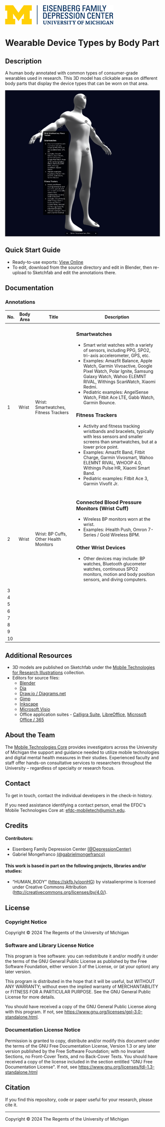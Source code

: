![Depression Center Logo](https://github.com/DepressionCenter/.github/blob/main/images/EFDCLogo_375w.png "depressioncenter.org")

# Wearable Device Types by Body Part

## Description
A human body annotated with common types of consumer-grade wearables used in research. This 3D model has clickable areas on different body parts that display the device types that can be worn on that area.  

![Preview](wearable-device-types-by-body-part-preview.png "Example / Preview")



## Quick Start Guide
+ Ready-to-use exports: [View Online](https://sketchfab.com/models/42c9fc2d50474cb6a44a1d02c9f60b3c/embed?autostart=1&annotations_visible=1&annotation=0&dnt=1)
+ To edit, download from the source directory and edit in Blender, then re-upload to Sketchfab and edit the annotations there.



## Documentation
### Annotations
<table>
  <thead>
  <tr>
    <th>No.</th>
    <th>Body Area</th>
    <th>Title</th>
    <th>Description</th>
  </tr>
  </thead>
<tbody>
  <tr>
    <td>1</td>
    <td>Wrist</td>
    <td>Wrist: Smartwatches, Fitness Trackers</td>
    <td>
      
### Smartwatches
+ Smart wrist watches with a variety of sensors, including PPG, SPO2, tri-axis accelerometer, GPS, etc.  
+ Examples: Amazfit Balance, Apple Watch, Garmin Vivoactive, Google Pixel Watch, Polar Ignite, Samsung Galaxy Watch, Wahoo ELEMNT RIVAL, Withings ScanWatch, Xiaomi Redmi.  
+ Pediatric examples: AngelSense Watch, Fitbit Ace LTE, Gabb Watch, Garmin Bounce.  

### Fitness Trackers
+ Activity and fitness tracking wristbands and bracelets, typically with less sensors  and smaller screens than smartwatches, but at a lower price point.  
+ Examples: Amazfit Band, Fitbit Charge, Garmin Vivosmart, Wahoo ELEMNT RIVAL, WHOOP 4.0, Withings Pulse HR, Xiaomi Smart Band.  
+ Pediatric examples: Fitbit Ace 3, Garmin Vivofit Jr.
</td>
  </tr>
  <tr>
    <td>2</td>
    <td>Wrist</td>
    <td>Wrist: BP Cuffs, Other Health Monitors</td>
    <td>

### Connected Blood Pressure Monitors (Wrist Cuff)
+ Wireless BP monitors worn at the wrist.  
+ Examples: iHealth Push, Omron 7-Series / Gold Wireless BPM.  
      
### Other Wrist Devices
+ Other devices may include: BP watches, Bluetooth glucometer watches, continuous SPO2 monitors, motion and body position sensors, and diving computers.
</td>
  </tr>
  <tr>
    <td>3</td>
    <td></td>
    <td></td>
    <td></td>
  </tr>
  <tr>
    <td>4</td>
    <td></td>
    <td></td>
    <td></td>
  </tr>
  <tr>
    <td>5</td>
    <td></td>
    <td></td>
    <td></td>
  </tr>
  <tr>
    <td>6</td>
    <td></td>
    <td></td>
    <td></td>
  </tr>
  <tr>
    <td>7</td>
    <td></td>
    <td></td>
    <td></td>
  </tr>
  <tr>
    <td>8</td>
    <td></td>
    <td></td>
    <td></td>
  </tr>
  <tr>
    <td>9</td>
    <td></td>
    <td></td>
    <td></td>
  </tr>
  <tr>
    <td>10</td>
    <td></td>
    <td></td>
    <td></td>
  </tr>
</tbody>
</table>




## Additional Resources
+ 3D models are published on Sketchfab under the [Mobile Technologies for Research Illustrations](https://skfb.ly/prVqv) collection.
+ Editors for source files:
  + [Blender](https://www.blender.org)
  + [Dia](https://wiki.gnome.org/Apps/Dia)
  + [Draw.io / Diagrams.net](https://app.diagrams.net)
  + [Gimp](https://www.gimp.org)
  + [Inkscape](https://www.microsoft.com/en-us/microsoft-365/visio/flowchart-software)
  + [Microsoft Visio](https://www.microsoft.com/en-us/microsoft-365/visio/flowchart-software)
  + Office application suites - [Calligra Suite](https://calligra.org/), [LibreOffice](https://www.libreoffice.org/), [Microsoft Office / 365](https://office.microsoft.com/)



## About the Team
The [Mobile Technologies Core](https://depressioncenter.org/mobiletech) provides investigators across the University of Michigan the support and guidance needed to utilize mobile technologies and digital mental health measures in their studies. Experienced faculty and staff offer hands-on consultative services to researchers throughout the University – regardless of specialty or research focus.



## Contact
To get in touch, contact the individual developers in the check-in history.

If you need assistance identifying a contact person, email the EFDC's Mobile Technologies Core at: efdc-mobiletech@umich.edu.



## Credits
#### Contributors:
+ Eisenberg Family Depression Center [(@DepressionCenter)](https://github.com/DepressionCenter/)
+ Gabriel Mongefranco [(@gabrielmongefranco)](https://github.com/gabrielmongefranco)



#### This work is based in part on the following projects, libraries and/or studies:
+  “HUMAN_BODY” (https://skfb.ly/oonHG) by vistaalienprime is licensed under Creative Commons Attribution (http://creativecommons.org/licenses/by/4.0/).



## License
### Copyright Notice
Copyright © 2024 The Regents of the University of Michigan


### Software and Library License Notice
This program is free software: you can redistribute it and/or modify it under the terms of the GNU General Public License as published by the Free Software Foundation, either version 3 of the License, or (at your option) any later version.

This program is distributed in the hope that it will be useful, but WITHOUT ANY WARRANTY; without even the implied warranty of MERCHANTABILITY or FITNESS FOR A PARTICULAR PURPOSE. See the GNU General Public License for more details.

You should have received a copy of the GNU General Public License along with this program. If not, see <https://www.gnu.org/licenses/gpl-3.0-standalone.html>.


### Documentation License Notice
Permission is granted to copy, distribute and/or modify this document 
under the terms of the GNU Free Documentation License, Version 1.3 
or any later version published by the Free Software Foundation; 
with no Invariant Sections, no Front-Cover Texts, and no Back-Cover Texts. 
You should have received a copy of the license included in the section entitled "GNU 
Free Documentation License". If not, see <https://www.gnu.org/licenses/fdl-1.3-standalone.html>



## Citation
If you find this repository, code or paper useful for your research, please cite it.

----

Copyright © 2024 The Regents of the University of Michigan
